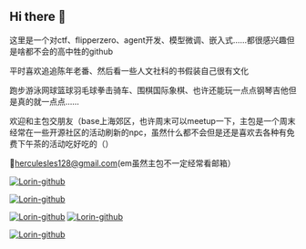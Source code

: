 ## Hi there 👋
这里是一个对ctf、flipperzero、agent开发、模型微调、嵌入式……都很感兴趣但是啥都不会的高中牲的github

平时喜欢追追陈年老番、然后看一些人文社科的书假装自己很有文化

跑步游泳网球篮球羽毛球拳击骑车、围棋国际象棋、也许还能玩一点点钢琴吉他但是真的就一点点……

欢迎和主包交朋友（base上海郊区，也许周末可以meetup一下，主包是一个周末经常在一些开源社区的活动刷新的npc，虽然什么都不会但是还是喜欢去各种有免费下午茶的活动吃好吃的（）

📮herculesles128@gmail.com(em虽然主包不一定经常看邮箱）

[![Lorin-github](https://github-readme-stats.vercel.app/api?username=sw-stone)](https://github.com/anuraghazra/github-readme-stats)

[![Lorin-github](https://github-profile-trophy.vercel.app/?username=sw-stone)](https://github.com/ryo-ma/github-profile-trophy)

[![Lorin-github](https://stats.justsong.cn/api/github?username=sw-stone)](https://github.com/sw-stone/stats-cards) [![Lorin-github](https://stats.justsong.cn/api/bilibili/?id=516019246)](https://github.com/sw-stone/stats-cards)

[![Lorin-github](https://stats.justsong.cn/api/leetcode?username=elegant-ardinghellizin&cn=true)](https://github.com/sw-stone/stats-cards)

<!--
**sw-stone/sw-stone** is a ✨ _special_ ✨ repository because its `README.md` (this file) appears on your GitHub profile.

Here are some ideas to get you started:

- 🔭 I’m currently working on ...
- 🌱 I’m currently learning ...
- 👯 I’m looking to collaborate on ...
- 🤔 I’m looking for help with ...
- 💬 Ask me about ...
- 📫 How to reach me: ...
- 😄 Pronouns: ...
- ⚡ Fun fact: ...
-->
